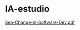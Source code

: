 # IA-estudio

[Sea-Change-in-Software-Dev.pdf](https://github.com/githubpresente/IA-estudio/files/12087878/Sea-Change-in-Software-Dev.pdf)



